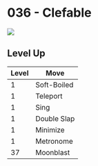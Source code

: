 # 036 - Clefable
![][036]

## Level Up

Level | Move
---   | ---
  1   | Soft-Boiled
  1   | Teleport
  1   | Sing
  1   | Double Slap
  1   | Minimize
  1   | Metronome
 37   | Moonblast

[036]: ../img/pokemon/036.png

